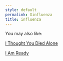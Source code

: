 ```yaml
---
style: default
permalink: Xinfluenza
title: influenza
---
```

You may also like:

[I Thought You Died Alone](http://scp-wiki.net/i-thought-you-died-alone)

[I Am Ready](http://scp-wiki.net/i-am-ready)
